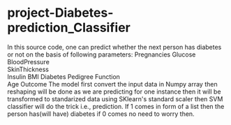 # project-Diabetes-prediction_Classifier

In this source code, one can predict whether the next person has diabetes or not on the basis of following parameters:
Pregnancies	
Glucose	
BloodPressure	
SkinThickness	
Insulin	
BMI	
Diabetes Pedigree Function	
Age	
Outcome
The model first convert the input data in Numpy array then reshaping will be done as we are predicting for one instance then it will be transformed to standarized data using SKlearn's standard scaler then SVM classifier will do the trick i.e., prediction.
If 1 comes in form of a list then the person has(will have) diabetes if 0 comes no need to worry then.
